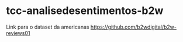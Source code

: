 # tcc-analisedesentimentos-b2w

Link para o dataset da americanas <https://github.com/b2wdigital/b2w-reviews01>
